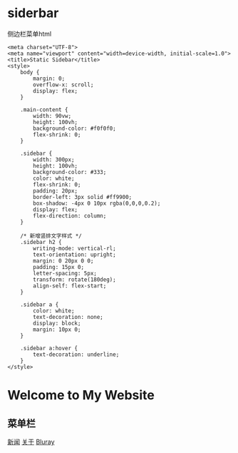 # siderbar
侧边栏菜单html
<!DOCTYPE html>
<html lang="en">
<head>
    <!-- 缓存控制标签保持不变 -->
    <meta http-equiv="Cache-Control" content="no-cache, no-store, must-revalidate">
    <meta http-equiv="Pragma" content="no-cache">
    <meta http-equiv="Expires" content="0">
    
    <meta charset="UTF-8">
    <meta name="viewport" content="width=device-width, initial-scale=1.0">
    <title>Static Sidebar</title>
    <style>
        body {
            margin: 0;
            overflow-x: scroll;
            display: flex;
        }
 
        .main-content {
            width: 90vw;
            height: 100vh;
            background-color: #f0f0f0;
            flex-shrink: 0;
        }
 
        .sidebar {
            width: 300px;
            height: 100vh;
            background-color: #333;
            color: white;
            flex-shrink: 0;
            padding: 20px;
            border-left: 3px solid #ff9900;
            box-shadow: -4px 0 10px rgba(0,0,0,0.2);
            display: flex;
            flex-direction: column;
        }
 
        /* 新增竖排文字样式 */
        .sidebar h2 {
            writing-mode: vertical-rl;
            text-orientation: upright;
            margin: 0 20px 0 0;
            padding: 15px 0;
            letter-spacing: 5px;
            transform: rotate(180deg);
            align-self: flex-start;
        }
 
        .sidebar a {
            color: white;
            text-decoration: none;
            display: block;
            margin: 10px 0;
        }
 
        .sidebar a:hover {
            text-decoration: underline;
        }
    </style>
</head>
<body>
    <div class="main-content">
        <h1>Welcome to My Website</h1>
    </div>
    <div class="sidebar">
        <h2>菜单栏</h2>
        <a href="#">新闻</a>
        <a href="#">关于</a>
        <a href="#">Bluray</a>
    </div>
</body>
</html>
